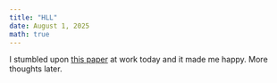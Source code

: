 ```yaml
---
title: "HLL"
date: August 1, 2025
math: true
---
```


I stumbled upon [this paper](https://algo.inria.fr/flajolet/Publications/FlFuGaMe07.pdf) at work today and it made me happy. More thoughts later.